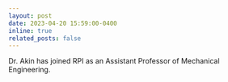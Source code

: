 ```yaml
---
layout: post
date: 2023-04-20 15:59:00-0400
inline: true
related_posts: false
---
```


Dr. Akin has joined RPI as an Assistant Professor of Mechanical Engineering. 
